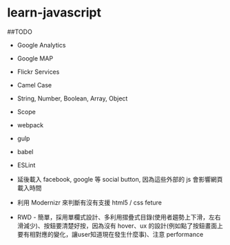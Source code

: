 # learn-javascript

##TODO
-   Google Analytics
-   Google MAP
-   Flickr Services
-   Camel Case
-   String, Number, Boolean, Array, Object
-   Scope
-   webpack
-   gulp
-   babel
-   ESLint

-   延後載入 facebook, google 等 social button,  因為這些外部的 js 會影響網頁載入時間
-   利用 Modernizr 來判斷有沒有支援 html5 / css feture
-   RWD - 簡單，採用單欄式設計、多利用摺疊式目錄(使用者趨勢上下滑，左右滑減少)、按鈕要清楚好按，因為沒有 hover、ux 的設計(例如點了按鈕畫面上要有相對應的變化，讓user知道現在發生什麼事)、注意  performance


